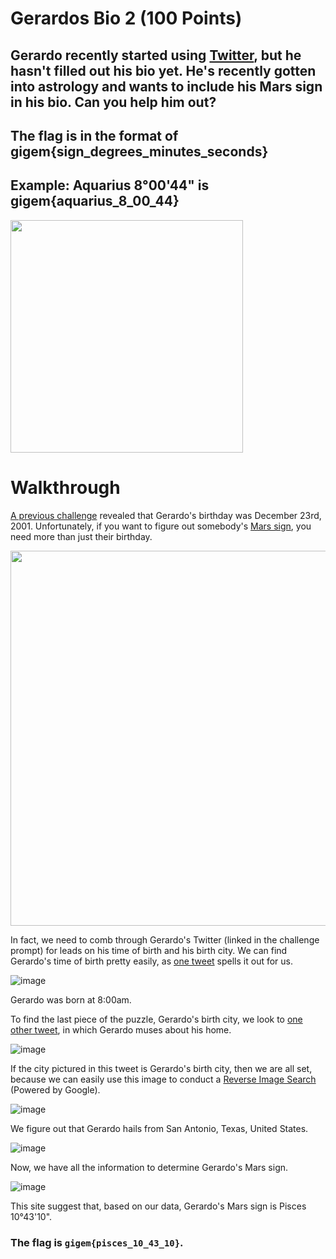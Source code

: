 # Gerardos Bio 2 (100 Points)
## Gerardo recently started using [Twitter](https://twitter.com/gerardo_2001_), but he hasn't filled out his bio yet. He's recently gotten into astrology and wants to include his Mars sign in his bio. Can you help him out?

## The flag is in the format of gigem{sign_degrees_minutes_seconds}

## Example: Aquarius 8°00'44" is gigem{aquarius_8_00_44}

<img width="372" src=https://user-images.githubusercontent.com/99063625/158137190-bd46f69e-4a15-4e06-900d-3a18be95cb89.png>

# Walkthrough

[A previous challenge](https://github.com/mrubensilva/TAMU-CyberSec/tree/main/National%20Cyber%20League%202022%20Spring%20Season/Prerequisite%20Challenges/OSINT/Gerardos%20Bio%201#the-flag-is-gigem12232001) revealed that Gerardo's birthday was December 23rd, 2001. Unfortunately, if you want to figure out somebody's [Mars sign](https://cafeastrology.com/whats-my-mars-sign.html), you need more than just their birthday. 

<img width="600" src=https://user-images.githubusercontent.com/99063625/158138505-18ca4d32-5381-44c9-94e9-0dd5cefc8f2c.png>

In fact, we need to comb through Gerardo's Twitter (linked in the challenge prompt) for leads on his time of birth and his birth city. We can find Gerardo's time of birth pretty easily, as [one tweet](https://twitter.com/gerardo_2001_/status/1477823900591529984?s=20&t=DTlIkvduuX6ic-NFX0V_BA) spells it out for us.

![image](https://user-images.githubusercontent.com/99063625/158139359-054a07ba-ffaf-49e4-a907-51e3279fd448.png)

Gerardo was born at 8:00am.

To find the last piece of the puzzle, Gerardo's birth city, we look to [one other tweet](https://twitter.com/gerardo_2001_/status/1481405190267981831?s=20&t=DTlIkvduuX6ic-NFX0V_BA), in which Gerardo muses about his home.

![image](https://user-images.githubusercontent.com/99063625/158140560-737a41db-6648-4086-8070-d1a5eb924eb2.png)

If the city pictured in this tweet is Gerardo's birth city, then we are all set, because we can easily use this image to conduct a [Reverse Image Search](https://support.google.com/websearch/answer/1325808?hl=en&co=GENIE.Platform%3DDesktop) (Powered by Google).

![image](https://user-images.githubusercontent.com/99063625/158141367-069bce2c-587e-499e-8cf0-732907b1bf83.png)

We figure out that Gerardo hails from San Antonio, Texas, United States. 

![image](https://user-images.githubusercontent.com/99063625/158142136-b6283aa2-2437-4d80-9521-6149ba608f17.png)

Now, we have all the information to determine Gerardo's Mars sign.

![image](https://user-images.githubusercontent.com/99063625/158142439-8133270f-8849-4bde-a66d-59688f3b6c4a.png)

This site suggest that, based on our data, Gerardo's Mars sign is Pisces 10°43'10".

### The flag is ```gigem{pisces_10_43_10}```.
